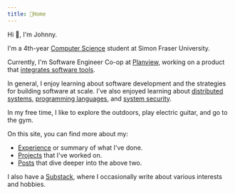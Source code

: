 ```yaml
---
title: 🍞Home
---
```


Hi 👋, I'm Johnny.

I'm a 4th-year [Computer Science](https://www.sfu.ca/computing.html) student at Simon Fraser University. 

Currently, I'm Software Engineer Co-op at [Planview](https://www.planview.com/), working on a product that [integrates software tools](https://www.planview.com/products-solutions/products/hub).

In general, I enjoy learning about software development and the strategies for building software at scale. 
I've also enjoyed learning about 
[distributed systems](https://www.sfu.ca/outlines.html?2023/fall/cmpt/431/d100), 
[programming languages](https://www.sfu.ca/outlines.html?2023/summer/cmpt/383/d100), and 
[system security](https://www.sfu.ca/outlines.html?2024/summer/cmpt/403/d100).

In my free time, I like to explore the outdoors, play electric guitar, and go to the gym. 

On this site, you can find more about my:
- [Experience](about/experience.md) or summary of what I've done.
- [Projects](about/projects) that I've worked on. 
- [Posts](posts/) that dive deeper into the above two.

I also have a [Substack](https://toastjpg.substack.com/), where I occasionally write about various interests and hobbies. 